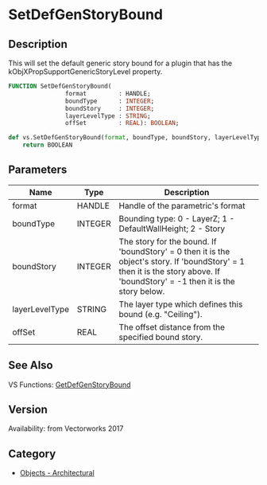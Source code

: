 # SetDefGenStoryBound

## Description
This will set the default generic story bound for a plugin that has the kObjXPropSupportGenericStoryLevel property.

```pascal
FUNCTION SetDefGenStoryBound(
				format         : HANDLE;
				boundType      : INTEGER;
				boundStory     : INTEGER;
				layerLevelType : STRING;
				offSet         : REAL): BOOLEAN;
```

```python
def vs.SetDefGenStoryBound(format, boundType, boundStory, layerLevelType, offSet):
    return BOOLEAN
```

## Parameters
|Name|Type|Description|
|---|---|---|
|format|HANDLE|Handle of the parametric's format|
|boundType|INTEGER|Bounding type:  0 - LayerZ; 1 - DefaultWallHeight; 2 - Story|
|boundStory|INTEGER|The story for the bound. If 'boundStory' = 0 then it is the object's story. If 'boundStory' = 1 then it is the story above. If 'boundStory' = -1 then it is the story below.|
|layerLevelType|STRING|The layer type which defines this bound (e.g. &quot;Ceiling&quot;).|
|offSet|REAL|The offset distance from the specified bound story.|

## See Also
VS Functions:
[GetDefGenStoryBound](GetDefGenStoryBound.md)

## Version
Availability: from Vectorworks 2017

## Category
* [Objects - Architectural](../Categories/Objects%20-%20Architectural.md)
